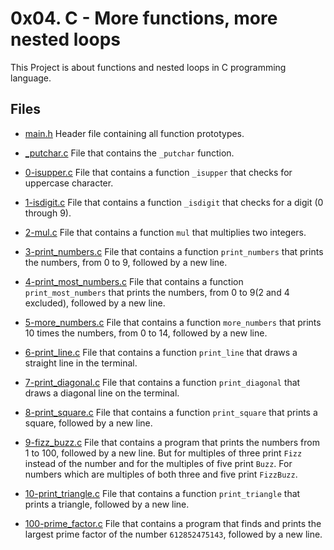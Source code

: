 # 0x04. C - More functions, more nested loops

This Project is about functions and nested loops in C programming language.

## Files

- [main.h](./main.h) Header file containing all function prototypes.

- [_putchar.c](./_putchar.c) File that contains the `_putchar` function.

- [0-isupper.c](./0-isupper.c) File that contains a function `_isupper` that checks for uppercase character.

- [1-isdigit.c](./1-isdigit.c) File that contains a function `_isdigit` that checks for a digit (0 through 9).

- [2-mul.c](./2-mul.c) File that contains a function `mul` that multiplies two integers.

- [3-print_numbers.c](./3-print_numbers.c) File that contains a function `print_numbers` that prints the numbers, from 0 to 9, followed by a new line.

- [4-print_most_numbers.c](./4-print_most_numbers.c) File that contains a function `print_most_numbers` that prints the numbers, from 0 to 9(2 and 4 excluded), followed by a new line.

- [5-more_numbers.c](./5-more_numbers.c) File that contains a function `more_numbers` that prints 10 times the numbers, from 0 to 14, followed by a new line.

- [6-print_line.c](./6-print_line.c) File that contains a function `print_line` that draws a straight line in the terminal.

- [7-print_diagonal.c](./7-print_diagonal.c) File that contains a function `print_diagonal` that draws a diagonal line on the terminal.

- [8-print_square.c](./8-print_square.c) File that contains a function `print_square` that prints a square, followed by a new line.

- [9-fizz_buzz.c](./9-fizz_buzz.c) File that contains a program that prints the numbers from 1 to 100, followed by a new line. But for multiples of three print `Fizz` instead of the number and for the multiples of five print `Buzz`. For numbers which are multiples of both three and five print `FizzBuzz`.

- [10-print_triangle.c](./10-print_triangle.c) File that contains a function `print_triangle` that prints a triangle, followed by a new line.

- [100-prime_factor.c](./100-prime_factor.c) File that contains a program that finds and prints the largest prime factor of the number `612852475143`, followed by a new line.
